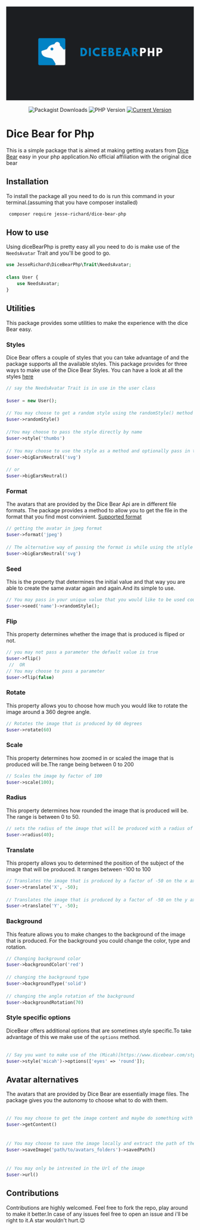 

![Dice Bear Image](Images/certificate%20of%20(1).png)
<div align="center">
 
![Packagist Downloads](https://img.shields.io/packagist/dt/jesse-richard/dice-bear-php.svg)
![PHP Version](https://img.shields.io/badge/PHP-%3E%3D7.2-brightgreen.svg)
[![Current Version](https://img.shields.io/packagist/v/jesse-richard/dice-bear-php.svg)](https://packagist.org/packages/your-vendor-name/your-package-name)
</div>


# Dice Bear for Php

This is a simple package that is aimed at making getting avatars from [Dice Bear](https://www.dicebear.com/) easy in your php application.No official affiliation with the original dice bear


## Installation

To install the package all you need to do is run this command in your terminal.(assuming that you have composer installed)
```bash
 composer require jesse-richard/dice-bear-php
```


## How to use
Using diceBearPhp is pretty easy all you need to do is make use of the `NeedsAvatar` Trait and you'll be good to go.

```php
use JesseRichard\DiceBearPhp\Trait\NeedsAvatar;

class User {
    use NeedsAvatar;
}

```
## Utilities

This package provides some utilities to make the experience with the dice Bear easy. 

### Styles

Dice Bear offers a couple of styles that you can take advantage of and the package supports all the available styles. This package provides for three ways to make use of the Dice Bear Styles. You can have a look at all the styles [here](https://www.dicebear.com/styles/)

```php
// say the NeedsAvatar Trait is in use in the user class

$user = new User();

// You may choose to get a random style using the randomStyle() method like so
$user->randomStyle()

//You may choose to pass the style directly by name
$user->style('thumbs')

// You may choose to use the style as a method and optionally pass in the format you want it to be in using camelCase eg(big ears Neutral)
$user->bigEarsNeutral('svg')

// or 
$user->bigEarsNeutral()

```

### Format

The avatars that are provided by the Dice Bear Api are in different file formats. The package provides a method to allow you to get the file in the format that you find most convinient.
[Supported format](https://www.dicebear.com/how-to-use/http-api/#file-format)

```php
// getting the avatar in jpeg format
$user->format('jpeg')

// The alternative way of passing the format is while using the stlyle as a method as had been shown
$user->bigEarsNeutral('svg')

```
### Seed

This is the property that determines the initial value and that way you are able to create the same avatar again and again.And its simple to use.
```php
// You may pass in your unique value that you would like to be used could be anything but you must pass it as a string
$user->seed('name')->randomStyle();

```
### Flip

This property determines whether the image that is produced is fliped or not.

```php
// you may not pass a parameter the default value is true
$user->flip()
 //  OR
// You may choose to pass a parameter
$user->flip(false)

```
### Rotate
This property allows you to choose how much you would like to rotate the image around a 360 degree angle.

```php
// Rotates the image that is produced by 60 degrees
$user->rotate(60)

```

### Scale 
This property determines how zoomed in or scaled the image that is produced will be.The range being between 0 to 200

```php
// Scales the image by factor of 100
$user->scale(100);

```
### Radius
This property determines how rounded the image that is produced will be. The range is between 0 to 50.

```php
// sets the radius of the image that will be produced with a radius of 40
$user->radius(40);

```
### Translate
This property allows you to determined the position of the subject of the image that will be produced. It ranges between -100 to 100

```php
// Translates the image that is produced by a factor of -50 on the x axis
$user->translate('X', -50);

// Translates the image that is produced by a factor of -50 on the y axis
$user->translate('Y', -50);


```

### Background
This feature allows you to make changes to the background of the image that is produced. For the background you could change the color, type and rotation.

```php
// Changing background color 
$user->backgroundColor('red')

// changing the background type
$user->backgroundType('solid')

// changing the angle rotation of the background 
$user->backgroundRotation(70)


```

### Style specific options
DiceBear offers additional options that are sometimes style specific.To take advantage of this we make use of the `options` method.

```php

// Say you want to make use of the (Micah)[https://www.dicebear.com/styles/micah/] style and you want to customize the eyes option to be set to round
$user->style('micah')->options(['eyes' => 'round']);

```



## Avatar alternatives

The avatars that are provided by Dice Bear are essentially image files. The package gives you the autonomy to choose what to do with them.

```php

// You may choose to get the image content and maybe do something with it
$user->getContent()


// You may choose to save the image locally and extract the path of the image
$user->saveImage('path/to/avatars_folders')->savedPath()


// You may only be intrested in the Url of the image
$user->url()

```
## Contributions

Contributions are highly welcomed. Feel free to fork the repo, play around to make it better.In case of any issues feel free to open an issue and i'll be right to it.A star wouldn't hurt.😉
